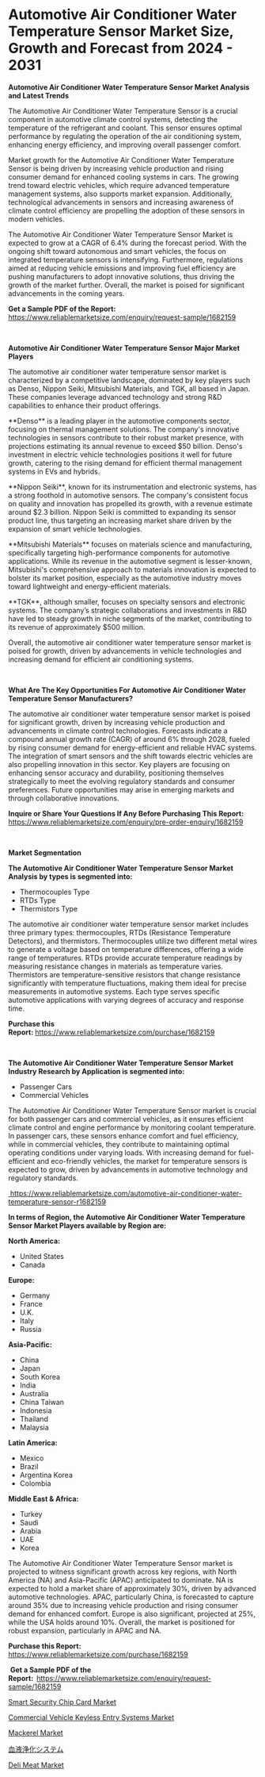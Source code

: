 <p><h1>Automotive Air Conditioner Water Temperature Sensor Market Size, Growth and Forecast from 2024 - 2031</h1></p><p><strong>Automotive Air Conditioner Water Temperature Sensor Market Analysis and Latest Trends</strong></p>
<p><p>The Automotive Air Conditioner Water Temperature Sensor is a crucial component in automotive climate control systems, detecting the temperature of the refrigerant and coolant. This sensor ensures optimal performance by regulating the operation of the air conditioning system, enhancing energy efficiency, and improving overall passenger comfort.</p><p>Market growth for the Automotive Air Conditioner Water Temperature Sensor is being driven by increasing vehicle production and rising consumer demand for enhanced cooling systems in cars. The growing trend toward electric vehicles, which require advanced temperature management systems, also supports market expansion. Additionally, technological advancements in sensors and increasing awareness of climate control efficiency are propelling the adoption of these sensors in modern vehicles.</p><p>The Automotive Air Conditioner Water Temperature Sensor Market is expected to grow at a CAGR of 6.4% during the forecast period. With the ongoing shift toward autonomous and smart vehicles, the focus on integrated temperature sensors is intensifying. Furthermore, regulations aimed at reducing vehicle emissions and improving fuel efficiency are pushing manufacturers to adopt innovative solutions, thus driving the growth of the market further. Overall, the market is poised for significant advancements in the coming years.</p></p>
<p><strong>Get a Sample PDF of the Report:&nbsp;</strong> <a href="https://www.reliablemarketsize.com/enquiry/request-sample/1682159?utm_campaign=1105&utm_medium=2&utm_source=Github&utm_content=ia&utm_term=01102024&utm_id=automotive-air-conditioner-water-temperature-sensor">https://www.reliablemarketsize.com/enquiry/request-sample/1682159</a></p>
<p>&nbsp;</p>
<p><strong>Automotive Air Conditioner Water Temperature Sensor Major Market Players</strong></p>
<p><p>The automotive air conditioner water temperature sensor market is characterized by a competitive landscape, dominated by key players such as Denso, Nippon Seiki, Mitsubishi Materials, and TGK, all based in Japan. These companies leverage advanced technology and strong R&D capabilities to enhance their product offerings.</p><p>**Denso** is a leading player in the automotive components sector, focusing on thermal management solutions. The company's innovative technologies in sensors contribute to their robust market presence, with projections estimating its annual revenue to exceed $50 billion. Denso's investment in electric vehicle technologies positions it well for future growth, catering to the rising demand for efficient thermal management systems in EVs and hybrids.</p><p>**Nippon Seiki**, known for its instrumentation and electronic systems, has a strong foothold in automotive sensors. The company's consistent focus on quality and innovation has propelled its growth, with a revenue estimate around $2.3 billion. Nippon Seiki is committed to expanding its sensor product line, thus targeting an increasing market share driven by the expansion of smart vehicle technologies.</p><p>**Mitsubishi Materials** focuses on materials science and manufacturing, specifically targeting high-performance components for automotive applications. While its revenue in the automotive segment is lesser-known, Mitsubishi's comprehensive approach to materials innovation is expected to bolster its market position, especially as the automotive industry moves toward lightweight and energy-efficient materials.</p><p>**TGK**, although smaller, focuses on specialty sensors and electronic systems. The company’s strategic collaborations and investments in R&D have led to steady growth in niche segments of the market, contributing to its revenue of approximately $500 million.</p><p>Overall, the automotive air conditioner water temperature sensor market is poised for growth, driven by advancements in vehicle technologies and increasing demand for efficient air conditioning systems.</p></p>
<p>&nbsp;</p>
<p><strong>What Are The Key Opportunities For Automotive Air Conditioner Water Temperature Sensor Manufacturers?</strong></p>
<p><p>The automotive air conditioner water temperature sensor market is poised for significant growth, driven by increasing vehicle production and advancements in climate control technologies. Forecasts indicate a compound annual growth rate (CAGR) of around 6% through 2028, fueled by rising consumer demand for energy-efficient and reliable HVAC systems. The integration of smart sensors and the shift towards electric vehicles are also propelling innovation in this sector. Key players are focusing on enhancing sensor accuracy and durability, positioning themselves strategically to meet the evolving regulatory standards and consumer preferences. Future opportunities may arise in emerging markets and through collaborative innovations.</p></p>
<p><strong>Inquire or Share Your Questions If Any Before Purchasing This Report:</strong> <a href="https://www.reliablemarketsize.com/enquiry/pre-order-enquiry/1682159?utm_campaign=1105&utm_medium=2&utm_source=Github&utm_content=ia&utm_term=01102024&utm_id=automotive-air-conditioner-water-temperature-sensor">https://www.reliablemarketsize.com/enquiry/pre-order-enquiry/1682159</a></p>
<p>&nbsp;</p>
<p><strong>Market Segmentation</strong></p>
<p><strong>The Automotive Air Conditioner Water Temperature Sensor Market Analysis by types is segmented into:</strong></p>
<p><ul><li>Thermocouples Type</li><li>RTDs Type</li><li>Thermistors Type</li></ul></p>
<p><p>The automotive air conditioner water temperature sensor market includes three primary types: thermocouples, RTDs (Resistance Temperature Detectors), and thermistors. Thermocouples utilize two different metal wires to generate a voltage based on temperature differences, offering a wide range of temperatures. RTDs provide accurate temperature readings by measuring resistance changes in materials as temperature varies. Thermistors are temperature-sensitive resistors that change resistance significantly with temperature fluctuations, making them ideal for precise measurements in automotive systems. Each type serves specific automotive applications with varying degrees of accuracy and response time.</p></p>
<p><strong>Purchase this Report:&nbsp;</strong><a href="https://www.reliablemarketsize.com/purchase/1682159?utm_campaign=1105&utm_medium=2&utm_source=Github&utm_content=ia&utm_term=01102024&utm_id=automotive-air-conditioner-water-temperature-sensor">https://www.reliablemarketsize.com/purchase/1682159</a></p>
<p>&nbsp;</p>
<p><strong>The Automotive Air Conditioner Water Temperature Sensor Market Industry Research by Application is segmented into:</strong></p>
<p><ul><li>Passenger Cars</li><li>Commercial Vehicles</li></ul></p>
<p><p>The Automotive Air Conditioner Water Temperature Sensor market is crucial for both passenger cars and commercial vehicles, as it ensures efficient climate control and engine performance by monitoring coolant temperature. In passenger cars, these sensors enhance comfort and fuel efficiency, while in commercial vehicles, they contribute to maintaining optimal operating conditions under varying loads. With increasing demand for fuel-efficient and eco-friendly vehicles, the market for temperature sensors is expected to grow, driven by advancements in automotive technology and regulatory standards.</p></p>
<p><a href="https://www.reliablemarketsize.com/automotive-air-conditioner-water-temperature-sensor-r1682159?utm_campaign=1105&utm_medium=2&utm_source=Github&utm_content=ia&utm_term=01102024&utm_id=automotive-air-conditioner-water-temperature-sensor">&nbsp;https://www.reliablemarketsize.com/automotive-air-conditioner-water-temperature-sensor-r1682159</a></p>
<p><strong>In terms of Region, the Automotive Air Conditioner Water Temperature Sensor Market Players available by Region are:</strong></p>
<p>
    <p> <strong> North America: </strong>
        <ul>
            <li>United States</li>
            <li>Canada</li>
        </ul>
        </p> 
    <p> <strong> Europe: </strong>
        <ul>
            <li>Germany</li>
            <li>France</li>
            <li>U.K.</li>
            <li>Italy</li>
            <li>Russia</li>
        </ul>
        </p> 
    <p> <strong> Asia-Pacific: </strong>
        <ul>
            <li>China</li>
            <li>Japan</li>
            <li>South Korea</li>
            <li>India</li>
            <li>Australia</li>
            <li>China Taiwan</li>
            <li>Indonesia</li>
            <li>Thailand</li>
            <li>Malaysia</li>
        </ul>
        </p> 
    <p> <strong> Latin America: </strong>
        <ul>
            <li>Mexico</li>
            <li>Brazil</li>
            <li>Argentina Korea</li>
            <li>Colombia</li>
        </ul>
        </p> 
    <p> <strong> Middle East & Africa: </strong>
        <ul>
            <li>Turkey</li>
            <li>Saudi</li>
            <li>Arabia</li>
            <li>UAE</li>
            <li>Korea</li>
        </ul>
    </p>
    </p>
<p><p>The Automotive Air Conditioner Water Temperature Sensor market is projected to witness significant growth across key regions, with North America (NA) and Asia-Pacific (APAC) anticipated to dominate. NA is expected to hold a market share of approximately 30%, driven by advanced automotive technologies. APAC, particularly China, is forecasted to capture around 35% due to increasing vehicle production and rising consumer demand for enhanced comfort. Europe is also significant, projected at 25%, while the USA holds around 10%. Overall, the market is positioned for robust expansion, particularly in APAC and NA.</p></p>
<p><strong>Purchase this Report: </strong><a href="https://www.reliablemarketsize.com/purchase/1682159?utm_campaign=1105&utm_medium=2&utm_source=Github&utm_content=ia&utm_term=01102024&utm_id=automotive-air-conditioner-water-temperature-sensor">https://www.reliablemarketsize.com/purchase/1682159</a></p>
<p>&nbsp;<strong>Get a Sample PDF of the Report:&nbsp;&nbsp;</strong><a href="https://www.reliablemarketsize.com/enquiry/request-sample/1682159?utm_campaign=1105&utm_medium=2&utm_source=Github&utm_content=ia&utm_term=01102024&utm_id=automotive-air-conditioner-water-temperature-sensor">https://www.reliablemarketsize.com/enquiry/request-sample/1682159</a></p>
<p><strong></strong></p>
<p><p><a href="https://issuu.com/reportprime-2/docs/smart-security-chip-card-market-siz_2ba4fccc498518?utm_campaign=1105&utm_medium=2&utm_source=Github&utm_content=ia&utm_term=01102024&utm_id=automotive-air-conditioner-water-temperature-sensor">Smart Security Chip Card Market</a></p><p><a href="https://github.com/NorbertYates/Market-Research-Report-List-7/blob/main/commercial-vehicle-keyless-entry-systems-market.md?utm_campaign=1105&utm_medium=2&utm_source=Github&utm_content=ia&utm_term=01102024&utm_id=automotive-air-conditioner-water-temperature-sensor">Commercial Vehicle Keyless Entry Systems Market</a></p><p><a href="https://www.linkedin.com/pulse/mackerel-market-outlook-share-analysis-growth-trends-forecasts-nxiic?utm_campaign=1105&utm_medium=2&utm_source=Github&utm_content=ia&utm_term=01102024&utm_id=automotive-air-conditioner-water-temperature-sensor">Mackerel Market</a></p><p><a href="https://github.com/lababdou/Market-Research-Report-List-6/blob/main/642449416328.md?utm_campaign=1105&utm_medium=2&utm_source=Github&utm_content=ia&utm_term=01102024&utm_id=automotive-air-conditioner-water-temperature-sensor">血液浄化システム</a></p><p><a href="https://www.linkedin.com/pulse/deli-meat-market-growth-outlook-from-2024-2031-projecting-afjxc?utm_campaign=1105&utm_medium=2&utm_source=Github&utm_content=ia&utm_term=01102024&utm_id=automotive-air-conditioner-water-temperature-sensor">Deli Meat Market</a></p></p>